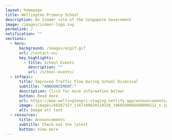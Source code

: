 ```yaml
---
layout: homepage
title: Wellington Primary School
description: An Isomer site of the Singapore Government
image: /images/isomer-logo.svg
permalink: /
notification: ""
sections:
  - hero:
      background: /images/ezgif.gif
      url: /contact-us/
      key_highlights:
        - title: School Events
          description: ""
          url: /school-events/
  - infopic:
      title: Improved Traffic Flow During School Dismissal
      subtitle: "ANNOUNCEMENT:"
      description: Click for more information below!
      button: Read more
      url: https://moe-wellingtonpri-staging.netlify.app/announcements/announcements/improved-traffic-flow-during-school-dismissal
      image: /images/60267157_1167349620119320_1960500086400090112_n.jpg
      alt: Image alt text
  - resources:
      title: Announcements
      subtitle: Check out the latest
      button: View more
---
```

